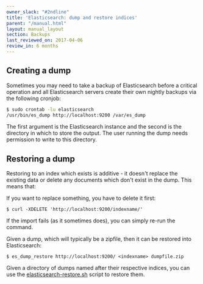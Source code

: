 ```yaml
---
owner_slack: "#2ndline"
title: 'Elasticsearch: dump and restore indices'
parent: "/manual.html"
layout: manual_layout
section: Backups
last_reviewed_on: 2017-04-06
review_in: 6 months
---
```


## Creating a dump

Sometimes you may need to take a backup of Elasticsearch before a
critical operation and all Elasticsearch servers create their own
nightly backups via the following cronjob:

```bash
$ sudo crontab -lu elasticsearch
/usr/bin/es_dump http://localhost:9200 /var/es_dump
```

The first argument is the Elasticsearch instance and the second is the
directory in which to store the output. The user running the dump needs
permission to write to this directory.

## Restoring a dump

Restoring to an index which exists is additive - it doesn't replace the
existing data or delete any documents which don't exist in the dump.
This means that:

If you want to replace something, you have to delete it first:

```
$ curl -XDELETE 'http://localhost:9200/indexname/'
```

If the import fails (as it sometimes does), you can simply re-run the command.

Given a dump, which will typically be a zipfile, then it can be restored
into Elasticsearch:

```
$ es_dump_restore http://localhost:9200/ <indexname> dumpfile.zip
```

Given a directory of dumps named after their respective indices, you can
use the [elasticsearch-restore.sh](https://github.com/alphagov/env-sync-and-backup/blob/master/scripts/elasticsearch-restore.sh)
script to restore them.
